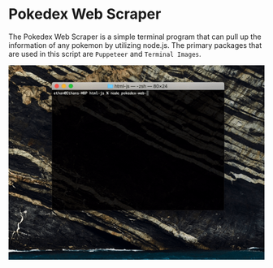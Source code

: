 # Pokedex Web Scraper

The Pokedex Web Scraper is a simple terminal program that can pull up the information of any pokemon by utilizing node.js. The primary packages that are used in this script are ```Puppeteer``` and ```Terminal Images```.

![](PokeDex-Terminal.gif)


